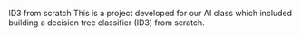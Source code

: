 ID3 from scratch
This is a project developed for our AI class which included building a decision tree classifier (ID3) from scratch.
